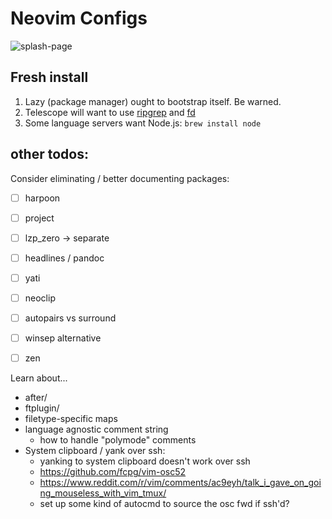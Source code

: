 # Neovim Configs

![splash-page](https://pbs.twimg.com/media/FmuQu9PWIAEi4Iz?format=png&name=4096x4096)

## Fresh install

1. Lazy (package manager) ought to bootstrap itself. Be warned.
2. Telescope will want to use [ripgrep](https://github.com/BurntSushi/ripgrep#installation) and [fd](https://github.com/sharkdp/fd)
3. Some language servers want Node.js: `brew install node`


## other todos:

Consider eliminating / better documenting packages:

- [ ] harpoon
- [ ] project
- [ ] lzp_zero -> separate
- [ ] headlines / pandoc
- [ ] yati
- [ ] neoclip
- [ ] autopairs vs surround
- [ ] winsep alternative
- [ ] zen


Learn about...

- after/
- ftplugin/
- filetype-specific maps
- language agnostic comment string
    - how to handle "polymode" comments
- System clipboard / yank over ssh:
    - yanking to system clipboard doesn't work over ssh
    - <https://github.com/fcpg/vim-osc52>
    - <https://www.reddit.com/r/vim/comments/ac9eyh/talk_i_gave_on_going_mouseless_with_vim_tmux/>
    - set up some kind of autocmd to source the osc fwd if ssh'd?

